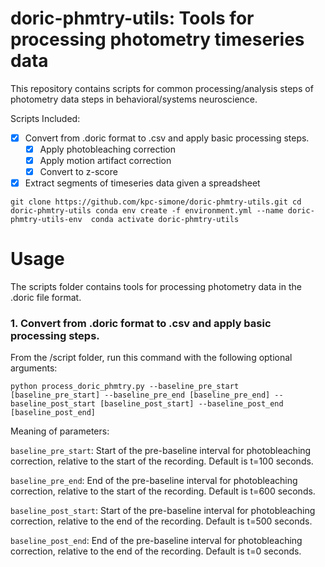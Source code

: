 # doric-phmtry-utils: Tools for processing photometry timeseries data
This repository contains scripts for common processing/analysis steps of photometry data steps in behavioral/systems neuroscience.

Scripts Included:

- [x] Convert from .doric format to .csv and apply basic processing steps.
	- [x] Apply photobleaching correction
	- [x] Apply motion artifact correction
	- [x] Convert to z-score
- [x] Extract segments of timeseries data given a spreadsheet

`
git clone https://github.com/kpc-simone/doric-phmtry-utils.git
cd doric-phmtry-utils
conda env create -f environment.yml --name doric-phmtry-utils-env 
conda activate doric-phmtry-utils
`

# Usage
The scripts folder contains tools for processing photometry data in the .doric file format.

### 1. Convert from .doric format to .csv and apply basic processing steps.

From the /script folder, run this command with the following optional arguments:

`
python process_doric_phmtry.py --baseline_pre_start [baseline_pre_start] --baseline_pre_end [baseline_pre_end] --baseline_post_start [baseline_post_start] --baseline_post_end [baseline_post_end]
`

Meaning of parameters:

`baseline_pre_start`: Start of the pre-baseline interval for photobleaching correction, relative to the start of the recording. Default is t=100 seconds.

`baseline_pre_end`: End of the pre-baseline interval for photobleaching correction, relative to the start of the recording. Default is t=600 seconds.

`baseline_post_start`: Start of the pre-baseline interval for photobleaching correction, relative to the end of the recording. Default is t=500 seconds.

`baseline_post_end`: End of the pre-baseline interval for photobleaching correction, relative to the end of the recording. Default is t=0 seconds.
